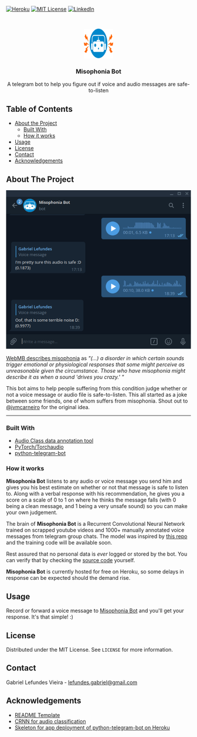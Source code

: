 [![Heroku][heroku-shield]][deployment-url]
[![MIT License][license-shield]][license-url]
[![LinkedIn][linkedin-shield]][linkedin-url]

<br />
<p align="center">
  <a href="https://github.com/glefundes/misophonia-bot">
    <img src="imgs/logo.png" alt="Logo" width="80" height="80">
  </a>

  <h3 align="center">Misophonia Bot</h3>

  <p align="center">
A telegram bot to help you figure out if voice and audio messages are safe-to-listen
    <br />

</p>



<!-- TABLE OF CONTENTS -->
## Table of Contents
* [About the Project](#about-the-project)
	* [Built With](#built-with)
	* [How it works](#how-it-works)
* [Usage](#usage)
* [License](#license)
* [Contact](#contact)
* [Acknowledgements](#acknowledgements)


<!-- ABOUT THE PROJECT -->
## About The Project
<p align="center">
    <img src="imgs/sample.png">
</p>

[WebMB describes misophonia](https://www.webmd.com/mental-health/what-is-misophonia#1)  as *"(...) a disorder in which certain sounds trigger emotional or physiological responses that some might perceive as unreasonable given the circumstance. Those who have misophonia might describe it as when a sound 'drives you crazy.' "*

This bot aims to help people suffering from this condition judge whether or not a voice message or audio file is safe-to-listen. This all started as a joke between some friends, one of whom suffers from misophonia. Shout out to [@jvmcarneiro](https://github.com/jvmcarneiro) for the original idea.

----------

### Built With
* [Audio Class data annotation tool](https://github.com/glefundes/audio-class)
* [PyTorch/Torchaudio](https://pytorch.org/)
* [python-telegram-bot](https://github.com/python-telegram-bot/python-telegram-bot)

### How it works
**Misophonia Bot** listens to any audio or voice message you send him and gives you his best estimate on whether or not that message is safe to listen to.
Along with a verbal response with his recommendation, he gives you a score on a scale of 0 to 1 on where he thinks the message falls (with 0 being a clean message, and 1 being a very unsafe sound) so you can make your own judgement.

The brain of **Misophonia Bot** is a Recurrent Convolutional Neural Network trained on scrapped youtube videos and 1000+ manually annotated voice messages from telegram group chats. The model was inspired by [this repo](https://github.com/ksanjeevan/crnn-audio-classification) and the training code will be available soon.

Rest assured that no personal data is *ever* logged or stored by the bot.  You can verify that by checking the [source code](https://github.com/glefundes/misophonia-bot/blob/master/bot.py) yourself. 

**Misophonia Bot** is currently hosted for free on Heroku, so some delays in response can be expected should the demand rise.

<!-- GETTING STARTED -->
## Usage
Record or forward a voice message to [Misophonia Bot](t.me/misophonia_bot) and you'll get your response. It's that simple! :)

<!-- LICENSE -->
## License

Distributed under the MIT License. See `LICENSE` for more information.



<!-- CONTACT -->
## Contact

Gabriel Lefundes Vieira - lefundes.gabriel@gmail.com

<!-- ACKNOWLEDGEMENTS -->
## Acknowledgements

* [README Template](https://github.com/othneildrew/Best-README-Template)
* [CRNN for audio classification](https://github.com/ksanjeevan/crnn-audio-classification)
* [Skeleton for app deployment of python-telegram-bot on Heroku](https://github.com/Eldinnie/ptb-heroku-skeleton)





<!-- MARKDOWN LINKS & IMAGES -->
<!-- https://www.markdownguide.org/basic-syntax/#reference-style-links -->
[stars-shield]: https://img.shields.io/github/stars/github_username/repo.svg?style=flat-squarehttps://img.shields.io/appveyor/build/glefundes/misophonia-botz
[stars-url]: https://github.com/github_username/repo/stargazers
[license-shield]: https://img.shields.io/github/license/glefundes/misophonia-bot.svg?style=flat-square
[license-url]: https://github.com/glefundes/misophonia-bot/blob/master/LICENSE.txt
[linkedin-shield]: https://img.shields.io/badge/-LinkedIn-black.svg?style=flat-square&logo=linkedin&colorB=555
[linkedin-url]: https://www.linkedin.com/in/glefundes/
[product-screenshot]: images/screenshot.png
[heroku-shield]:https://img.shields.io/badge/Heroku-deployed-blueviolet?style=flat-square&logo=heroku
[deployment-url]:https://github.com/glefundes/misophonia-bot/deployments
